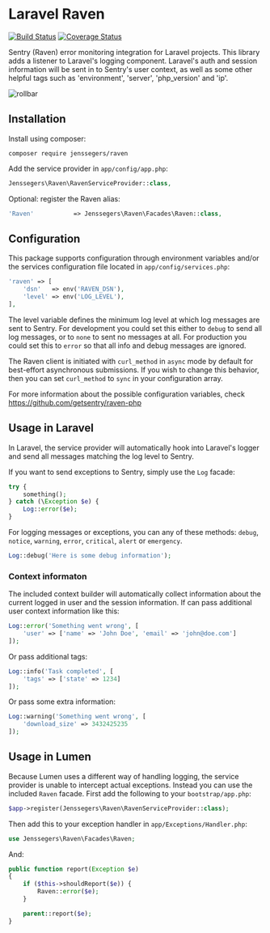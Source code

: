 Laravel Raven
==============

[![Build Status](http://img.shields.io/travis/jenssegers/laravel-raven.svg)](https://travis-ci.org/jenssegers/laravel-raven) [![Coverage Status](http://img.shields.io/coveralls/jenssegers/laravel-raven.svg)](https://coveralls.io/r/jenssegers/laravel-raven)

Sentry (Raven) error monitoring integration for Laravel projects. This library adds a listener to Laravel's logging component. Laravel's auth and session information will be sent in to Sentry's user context, as well as some other helpful tags such as 'environment', 'server', 'php_version' and 'ip'.

![rollbar](https://media.getsentry.com/_static/279c18667e633e98e9cb1dcf504bc60f/getsentry/dist/stream.gif)

Installation
------------

Install using composer:

```
composer require jenssegers/raven
```

Add the service provider in `app/config/app.php`:

```php
Jenssegers\Raven\RavenServiceProvider::class,
```

Optional: register the Raven alias:

```php
'Raven'           => Jenssegers\Raven\Facades\Raven::class,
```

Configuration
-------------

This package supports configuration through environment variables and/or the services configuration file located in `app/config/services.php`:

```php
'raven' => [
    'dsn'   => env('RAVEN_DSN'),
    'level' => env('LOG_LEVEL'),
],
```

The level variable defines the minimum log level at which log messages are sent to Sentry. For development you could set this either to `debug` to send all log messages, or to `none` to sent no messages at all. For production you could set this to `error` so that all info and debug messages are ignored.

The Raven client is initiated with `curl_method` in `async` mode by default for best-effort asynchronous submissions. If you wish to change this behavior, then you can set `curl_method` to `sync` in your configuration array.

For more information about the possible configuration variables, check https://github.com/getsentry/raven-php

Usage in Laravel
----------------

In Laravel, the service provider will automatically hook into Laravel's logger and send all messages matching the log level to Sentry.

If you want to send exceptions to Sentry, simply use the `Log` facade:

```php
try {
	something();
} catch (\Exception $e) {
	Log::error($e);
}
```

For logging messages or exceptions, you can any of these methods: `debug`, `notice`, `warning`, `error`, `critical`, `alert` or `emergency`.

```php
Log::debug('Here is some debug information');
```

### Context informaton

The included context builder will automatically collect information about the current logged in user and the session information. If can pass additional user context information like this:

```php
Log::error('Something went wrong', [
    'user' => ['name' => 'John Doe', 'email' => 'john@doe.com']
]);
```

Or pass additional tags:

```php
Log::info('Task completed', [
    'tags' => ['state' => 1234]
]);
```

Or pass some extra information:

```php
Log::warning('Something went wrong', [
    'download_size' => 3432425235
]);
```

Usage in Lumen
--------------

Because Lumen uses a different way of handling logging, the service provider is unable to intercept actual exceptions. Instead you can use the included `Raven` facade. First add the following to your `bootstrap/app.php`:

```php
$app->register(Jenssegers\Raven\RavenServiceProvider::class);
```

Then add this to your exception handler in `app/Exceptions/Handler.php`:

```php
use Jenssegers\Raven\Facades\Raven;
```

And:

```php
public function report(Exception $e)
{
    if ($this->shouldReport($e)) {
        Raven::error($e);
    }

    parent::report($e);
}
```
